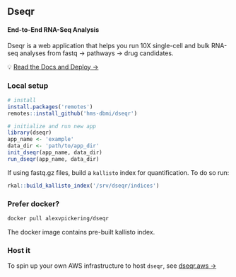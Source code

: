 ## Dseqr
#### **End-to-End RNA-Seq Analysis**

Dseqr is a web application that helps you run 10X single-cell and bulk RNA-seq analyses from fastq → pathways → drug candidates.

💡 [Read the Docs and Deploy →](https://docs.dseqr.com)

### Local setup

```R
# install
install.packages('remotes')
remotes::install_github('hms-dbmi/dseqr')

# initialize and run new app
library(dseqr)
app_name <- 'example'
data_dir <- 'path/to/app_dir'
init_dseqr(app_name, data_dir)
run_dseqr(app_name, data_dir)
```

If using fastq.gz files, build a `kallisto` index for quantification. To do so run:

```R
rkal::build_kallisto_index('/srv/dseqr/indices')
```

### Prefer docker?

```bash
docker pull alexvpickering/dseqr
```

The docker image contains pre-built kallisto index.


### Host it

To spin up your own AWS infrastructure to host `dseqr`, see [dseqr.aws →](https://github.com/hms-dbmi/dseqr.aws)
